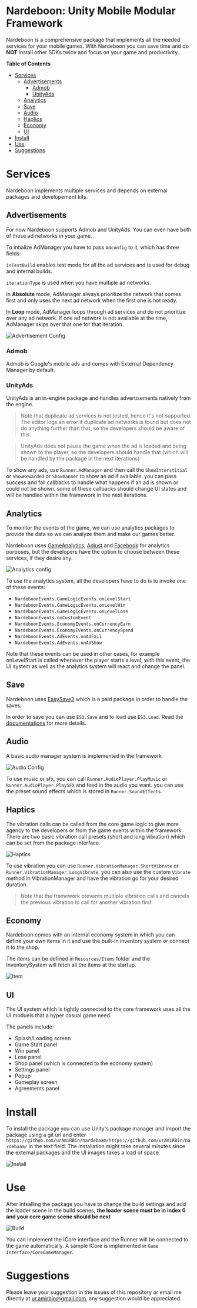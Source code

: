 # Nardeboon: Unity Mobile Modular Framework

Nardeboon is a comprehensive package that implements all the needed services for your mobile games. With Nardeboon you can save time and do **NOT** install other SDKs twice and focus on your game and productivity.

**Table of Contents**

- [Services](#services)
    - [Advertisements](#advertisements)
        - [Admob](#admob)
        - [UnityAds](#unityads)
    - [Analytics](#analytics)
    - [Save](#save)
    - [Audio](#audio)
    - [Haptics](#haptics)
    - [Economy](#economy)
    - [UI](#ui)
- [Install](#install)
- [Use](#use)
- [Suggestions](#suggestions)


# Services
Nardeboon implements multiple services and depends on external packages and developement kits.

## Advertisements
For now Nardeboon supports Admob and UnityAds. You can even have both of these ad networks in your game.

To intialize AdManager you have to pass `Adconfig` to it, which has three fields:

`isTestBuild` enables test mode for all the ad services and is used for debug and internal builds.

`iterationType` is used when you have multiple ad networks. 

In **Absolute** mode, AdManager always prioritize the network that comes first and only uses the next ad network when the first one is not ready.

In **Loop** mode, AdManager loops through ad services and do not prioritize over any ad network. If one ad network is not available at the time, AdManager skips over that one for that iteration.

![Advertisement Config](/images/adconfig.png)

### Admob
Admob is Google's mobile ads and comes with External Dependency Manager by default.

### UnityAds
UnityAds is an in-engine package and handles advertisements natively from the engine.

> Note that duplicate ad services is not tested, hence it's not supported. The editor logs an error if duplicate ad networks is found but does not do anything further than that, so the developers should be aware of this.

> UnityAds does not pause the game when the ad is loaded and being shown to the player, so the developers should handle that (which will be handled by the package in the next iterations)

To show any ads, use `Runner.AdManager` and then call the `ShowInterstitial` or `ShowRewarded` or `ShowBanner` to show an ad if available. you can pass success and fail callbacks to handle what happens if an ad is shown or could not be shown. some of these callbacks should change UI states and will be handled within the framework in the next iterations.

## Analytics

To monitor the events of the game, we can use analytics packages to provide the data so we can analyze them and make our games better.

Nardeboon uses [GameAnalytics](https://github.com/googleads/googleads-mobile-unity), [Adjust](https://github.com/adjust/unity_sdk) and [Facebook](https://developers.facebook.com/docs/unity/gettingstarted) for analytics purposes, but the developers have the option to choose between these services, if they desire any.

![Analytics config](/images/analytics-config.png)

To use the analytics system, all the developers have to do is to invoke one of these events:

- `NardeboonEvents.GameLogicEvents.onLevelStart`
- `NardeboonEvents.GameLogicEvents.onLevelWin`
- `NardeboonEvents.GameLogicEvents.onLevelLose`
- `NardeboonEvents.onCustomEvent`
- `NardeboonEvents.EconomyEvents.onCurrencyEarn`
- `NardeboonEvents.EconomyEvents.onCurrencySpend`
- `NardeboonEvents.AdEvents.onAdFail`
- `NardeboonEvents.AdEvents.onAdShow`

Note that these events can be used in other cases, for example onLevelStart is called whenever the player starts a level, with this event, the UI system as well as the analytics system will react and change the panel.

## Save
Nardeboon uses [EasySave3](https://docs.moodkie.com/product/easy-save-3/) which is a paid package in order to handle the saves.

In order to save you can use `ES3.Save` and to load use `ES3.Load`. Read the [documentations](https://docs.moodkie.com/product/easy-save-3/) for more details.


## Audio
A basic audio manager system is implemented in the framework

![Audio Config](/images/audio.png)

To use music or sfx, you can call `Runner.AudioPlayer.PlayMusic` or `Runner.AudioPlayer.PlaySFX` and feed in the audio you want. you can use the preset sound effects which is stored in `Runner.SoundEffects`.

## Haptics

The vibration calls can be called from the core game logic to give more agency to the developers or from the game events within the framework. There are two basic vibration call presets (short and long vibration) which can be set from the package interface.

![Haptics](/images/vibration.png)

To use vibration you can use `Runner.VibrationManager.ShortVibrate` or `Runner.VibrationManager.LongVibrate`. you can also use the custom `Vibrate` method in VibrationManager and have the vibration go for your desired duration.

> Note that the framework prevents multiple vibration calls and cancels the previous vibration to call for another vibration first.

## Economy

Nardeboon comes with an internal economy system in which you can define your own items in it and use the built-in inventory system or connect it to the shop.

The items can be defined in `Resources/Items` folder and the InventorySystem will fetch all the items at the startup.

![Item](/images/game-item.png)

## UI

The UI system which is tightly connected to the core framework uses all the UI moduels that a hyper casual game need.

The panels include:
- Splash/Loading screen
- Game Start panel
- Win panel
- Lose panel
- Shop panel (which is connected to the economy system)
- Settings panel
- Popup
- Gameplay screen
- Agreements panel

# Install

To install the package you can use Unity's package manager and import the package using a git url and enter `https://github.com/urAmiRBin/nardebaam/https://github.com/urAmiRBin/nardebaam/` in the text field. The installation might take several minutes since the external packages and the UI images takes a load of space.

![Install](/images/install.png)

# Use

After intsalling the package you have to change the build settings and add the loader scene in the build scenes, **the loader scene must be in index 0 and your core game scene should be next**

![Build](/images/build.png)

You can implement the ICore interface and the Runner will be connected to the game automatically. A sample ICore is implemented in `Game Interface/CoreGameManager`.

# Suggestions

Please leave your suggestion in the issues of this repository or email me directly at ur.amirbin@gmail.com, any suggestion would be appreciated.